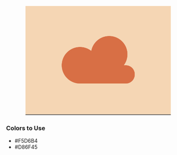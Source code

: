 <div style="text-align:center">
    <img src="../images/22.png" />
</div>

### Colors to Use
- #F5D6B4
- #D86F45